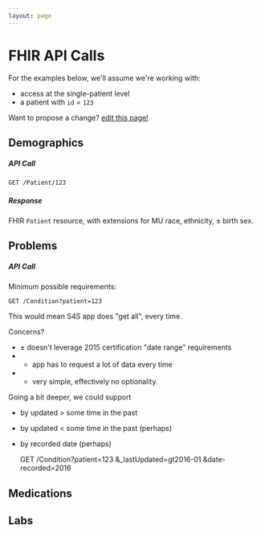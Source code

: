 ```yaml
---
layout: page
---
```


# FHIR API Calls

For the examples below, we'll assume we're working with:

 * access at the single-patient level
 * a patient with `id` = `123`

Want to propose a change?
[edit this page!](https://github.com/sync-for-science/sync-for-science.github.io/edit/master/api-calls/index.md)

## Demographics

##### API Call

    GET /Patient/123

##### Response
FHIR `Patient` resource, with extensions for MU race, ethnicity, ± birth sex.

## Problems

##### API Call
 
Minimum possible requirements:

    GET /Condition?patient=123

This would mean S4S app does "get all", every time.

Concerns?

 * ± doesn't leverage 2015 certification "date range" requirements
 *   - app has to request a lot of data every time
 *   + very simple, effectively no optionality.

Going a  bit deeper, we could support 

 * by updated > some time in the past
 * by updated < some time in the past (perhaps)
 * by recorded date (perhaps)

    GET /Condition?patient=123
                   &_lastUpdated=gt2016-01
                   &date-recorded=2016
   

## Medications

## Labs

